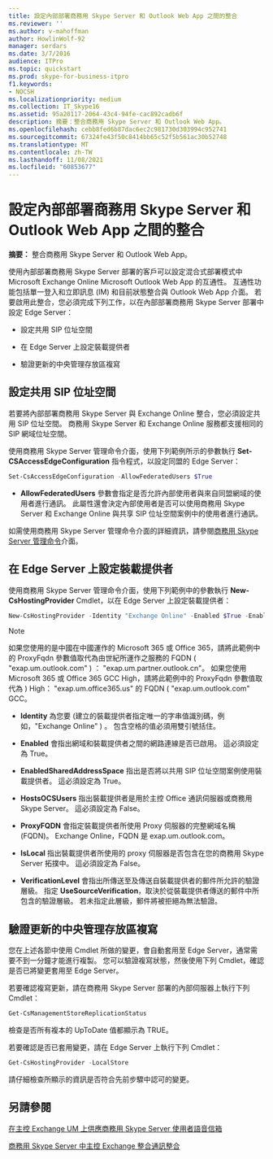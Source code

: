 ```yaml
---
title: 設定內部部署商務用 Skype Server 和 Outlook Web App 之間的整合
ms.reviewer: ''
ms.author: v-mahoffman
author: HowlinWolf-92
manager: serdars
ms.date: 3/7/2016
audience: ITPro
ms.topic: quickstart
ms.prod: skype-for-business-itpro
f1.keywords:
- NOCSH
ms.localizationpriority: medium
ms.collection: IT_Skype16
ms.assetid: 95a20117-2064-43c4-94fe-cac892cadb6f
description: 摘要：整合商務用 Skype Server 和 Outlook Web App。
ms.openlocfilehash: cebb8fed6b87dac6ec2c981730d303994c952741
ms.sourcegitcommit: 67324fe43f50c8414bb65c52f5b561ac30b52748
ms.translationtype: MT
ms.contentlocale: zh-TW
ms.lasthandoff: 11/08/2021
ms.locfileid: "60853677"
---
```

# <a name="configure-integration-between-on-premises-skype-for-business-server-and-outlook-web-app"></a>設定內部部署商務用 Skype Server 和 Outlook Web App 之間的整合

**摘要：** 整合商務用 Skype Server 和 Outlook Web App。

使用內部部署商務用 Skype Server 部署的客戶可以設定混合式部署模式中 Microsoft Exchange Online Microsoft Outlook Web App 的互通性。 互通性功能包括單一登入和立即訊息 (IM) 和目前狀態整合與 Outlook Web App 介面。 若要啟用此整合，您必須完成下列工作，以在內部部署商務用 Skype Server 部署中設定 Edge Server：

- 設定共用 SIP 位址空間

- 在 Edge Server 上設定裝載提供者

- 驗證更新的中央管理存放區複寫

## <a name="configure-a-shared-sip-address-space"></a>設定共用 SIP 位址空間

若要將內部部署商務用 Skype Server 與 Exchange Online 整合，您必須設定共用 SIP 位址空間。 商務用 Skype Server 和 Exchange Online 服務都支援相同的 SIP 網域位址空間。

使用商務用 Skype Server 管理命令介面，使用下列範例所示的參數執行 **Set-CSAccessEdgeConfiguration** 指令程式，以設定同盟的 Edge Server：

```powershell
Set-CsAccessEdgeConfiguration -AllowFederatedUsers $True
```

- **AllowFederatedUsers** 參數會指定是否允許內部使用者與來自同盟網域的使用者進行通訊。 此屬性還會決定內部使用者是否可以使用商務用 Skype Server 和 Exchange Online 與共享 SIP 位址空間案例中的使用者進行通訊。

如需使用商務用 Skype Server 管理命令介面的詳細資訊，請參閱[商務用 Skype Server 管理命令](../../manage/management-shell.md)介面。

## <a name="configure-a-hosting-provider-on-the-edge-server"></a>在 Edge Server 上設定裝載提供者

使用商務用 Skype Server 管理命令介面，使用下列範例中的參數執行 **New-CsHostingProvider** Cmdlet，以在 Edge Server 上設定裝載提供者：

```powershell
New-CsHostingProvider -Identity "Exchange Online" -Enabled $True -EnabledSharedAddressSpace $True -HostsOCSUsers $False -ProxyFqdn "exap.um.outlook.com" -IsLocal $False -VerificationLevel UseSourceVerification
```

> [!NOTE]
> 如果您使用的是中國在中國運作的 Microsoft 365 或 Office 365，請將此範例中的 ProxyFqdn 參數值取代為由世紀所運作之服務的 FQDN ( "exap.um.outlook.com" ) ： "exap.um.partner.outlook.cn"。 如果您使用 Microsoft 365 或 Office 365 GCC High，請將此範例中的 ProxyFqdn 參數值取代為 ) High： "exap.um.office365.us" 的 FQDN ( "exap.um.outlook.com" GCC。

- **Identity** 為您要 (建立的裝載提供者指定唯一的字串值識別碼，例如，"Exchange Online" ) 。 包含空格的值必須用雙引號括住。

- **Enabled** 會指出網域和裝載提供者之間的網路連線是否已啟用。 這必須設定為 True。

- **EnabledSharedAddressSpace** 指出是否將以共用 SIP 位址空間案例使用裝載提供者。 這必須設定為 True。

- **HostsOCSUsers** 指出裝載提供者是用於主控 Office 通訊伺服器或商務用 Skype Server。 這必須設定為 False。

- **ProxyFQDN** 會指定裝載提供者所使用 Proxy 伺服器的完整網域名稱 (FQDN)。 Exchange Online，FQDN 是 exap.um.outlook.com。

- **IsLocal** 指出裝載提供者所使用的 proxy 伺服器是否包含在您的商務用 Skype Server 拓撲中。 這必須設定為 False。

- **VerificationLevel** 會指出所傳送至及傳送自裝載提供者的郵件所允許的驗證層級。 指定 **UseSourceVerification**，取決於從裝載提供者傳送的郵件中所包含的驗證層級。 若未指定此層級，郵件將被拒絕為無法驗證。

## <a name="verify-replication-of-the-updated-central-management-store"></a>驗證更新的中央管理存放區複寫

您在上述各節中使用 Cmdlet 所做的變更，會自動套用至 Edge Server，通常需要不到一分鐘才能進行複製。 您可以驗證複寫狀態，然後使用下列 Cmdlet，確認是否已將變更套用至 Edge Server。

若要確認複寫更新，請在商務用 Skype Server 部署的內部伺服器上執行下列 Cmdlet：

```powershell
Get-CsManagementStoreReplicationStatus
```
檢查是否所有複本的 UpToDate 值都顯示為 TRUE。

若要確認是否已套用變更，請在 Edge Server 上執行下列 Cmdlet：

```powershell
Get-CsHostingProvider -LocalStore
```
請仔細檢查所顯示的資訊是否符合先前步驟中認可的變更。

## <a name="see-also"></a>另請參閱

[在主控 Exchange UM 上供應商務用 Skype Server 使用者語音信箱](/previous-versions/office/lync-server-2013/lync-server-2013-providing-lync-server-users-voice-mail-on-hosted-exchange-um)

[商務用 Skype Server 中主控 Exchange 整合通訊整合](/previous-versions/office/lync-server-2013/lync-server-2013-hosted-exchange-unified-messaging-integration)